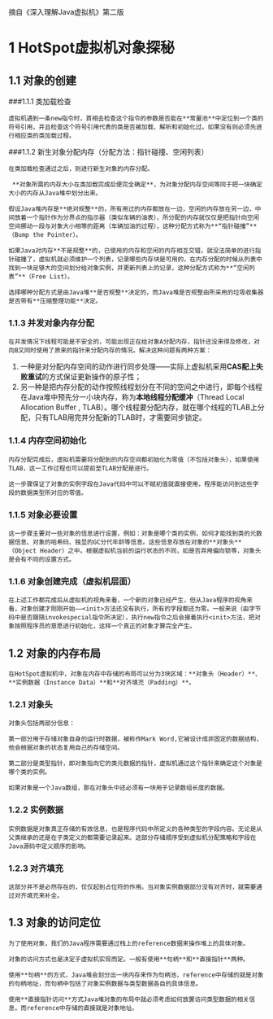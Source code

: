 摘自《深入理解Java虚拟机》第二版

# 1 HotSpot虚拟机对象探秘

## 1.1 对象的创建

###1.1.1 类加载检查

	虚拟机遇到一条new指令时，首相去检查这个指令的参数是否能在**常量池**中定位到一个类的符号引用，并且检查这个符号引用代表的类是否被加载、解析和初始化过。如果没有则必须先进行相应类的类加载过程。

###1.1.2 新生对象分配内存（分配方法：指针碰撞、空闲列表）

	在类加载检查通过之后，则进行新生对象的内存分配。

	 **对象所需的内存大小在类加载完成后便完全确定**，为对象分配内存空间等同于把一块确定大小的内存从Java堆中划分出来。

	假设Java堆内存是**绝对规整**的，所有用过的内存都放在一边，空闲的内存放在另一边，中间放着一个指针作为分界点的指示器（类似车辆的油表），所分配的内存就仅仅是把指针向空闲空间挪动一段与对象大小相等的距离（车辆加油的过程），这种分配方式称为**“指针碰撞”**（Bump the Pointer）。
	
	如果Java对内存**不是规整**的，已使用的内存和空闲的内存相互交错，就没法简单的进行指针碰撞了，虚拟机就必须维护一个列表，记录哪些内存块是可用的，在内存分配的时候从列表中找到一块足够大的空间划分给对象实例，并更新列表上的记录，这种分配方式称为**“空闲列表”**（Free List）。
	
	选择哪种分配方式是由Java堆**是否规整**决定的，而Java堆是否规整由所采用的垃圾收集器是否带有**压缩整理功能**决定。

### 1.1.3 并发对象内存分配

	在并发情况下线程可能是不安全的，可能出现正在给对象A分配内存，指针还没来得及修改，对向B又同时使用了原来的指针来分配内存的情况。解决这种问题有两种方案：

1. 一种是对分配内存空间的动作进行同步处理——实际上虚拟机采用**CAS配上失败重试**的方式保证更新操作的原子性；
2. 另一种是把内存分配的动作按照线程划分在不同的空间之中进行，即每个线程在Java堆中预先分一小块内存，称为**本地线程分配缓冲**（Thread Local Allocation Buffer , TLAB）。哪个线程要分配内存，就在哪个线程的TLAB上分配，只有TLAB用完并分配新的TLAB时，才需要同步锁定。

### 1.1.4 内存空间初始化

	内存分配完成后，虚拟机需要将分配到的内存空间都初始化为零值（不包括对象头），如果使用TLAB，这一工作过程也可以提前至TLAB分配是进行。
	
	这一步骤保证了对象的实例字段在Java代码中可以不赋初值就直接使用，程序能访问到这些字段的数据类型所对应的零值。

### 1.1.5 对象必要设置

	这一步骤主要对一些对象的信息进行设置，例如：对象是哪个类的实例，如何才能找到类的元数据信息、对象的哈希码、独显的GC分代年龄等信息。这些信息存放在对象的**对象头**（Object Header）之中。根据虚拟机当前的运行状态的不同，如是否弃用偏向锁等，对象头是会有不同的设置方式。

### 1.1.6 对象创建完成（虚拟机层面）

	在上述工作都完成后从虚拟机的视角来看，一个新的对象已经产生，但从Java程序的视角来看，对象创建才刚刚开始——<init>方法还没有执行，所有的字段都还为零。一般来说（由字节码中是否跟随invokespecial指令所决定），执行new指令之后会接着执行<init>方法，把对象按照程序员的意愿进行初始化，这样一个真正的对象才算完全产生。



## 1.2 对象的内存布局

	在HotSpot虚拟机中，对象在内存中存储的布局可以分为3块区域：**对象头（Header）**、**实例数据（Instance Data）**和**对齐填充（Padding）**。

### 1.2.1 对象头                              

	对象头包括两部分信息：
	
	第一部分用于存储对象自身的运行时数据，被称作Mark Word,它被设计成非固定的数据结构，他会根据对象的状态复用自己的存储空间。

	第二部分是类型指针，即对象指向它的类元数据的指针，虚拟机通过这个指针来确定这个对象是哪个类的实例。

	如果对象是一个Java数组，那在对象头中还必须有一块用于记录数组长度的数据。

### 1.2.2 实例数据

	实例数据是对象真正存储的有效信息，也是程序代码中所定义的各种类型的字段内容。无论是从父类继承的还是在子类定义的都需要记录起来。这部分存储顺序受到虚拟机分配策略和字段在Java源码中定义顺序的影响。

### 1.2.3 对齐填充

	这部分并不是必然存在的，仅仅起到占位符的作用。当对象实例数据部分没有对齐时，就需要通过对齐填充来补全。

## 1.3 对象的访问定位

	为了使用对象，我们的Java程序需要通过栈上的reference数据来操作堆上的具体对象。

	对象的访问方式也是决定于虚拟机实现而定。一般有使用**句柄**和**直接指针**两种。

	使用**句柄**的方式，Java堆会划分出一块内存来作为句柄池，reference中存储的就是对象的句柄地址，而句柄中包括了对象实例数据与类型数据各自的具体信息。

	使用**直接指针访问**方式Java堆对象的布局中就必须考虑如何放置访问类型数据的相关信息，而reference中存储的直接就是对象地址。